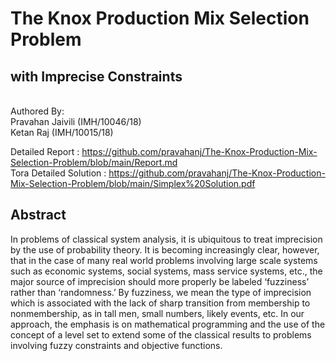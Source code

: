 # The Knox Production Mix Selection Problem
## with Imprecise Constraints
<br /> Authored By:
<br /> Pravahan Jaivili   	(IMH/10046/18)
<br /> Ketan Raj 		        (IMH/10015/18)

Detailed Report : https://github.com/pravahanj/The-Knox-Production-Mix-Selection-Problem/blob/main/Report.md <br />
Tora Detailed Solution : https://github.com/pravahanj/The-Knox-Production-Mix-Selection-Problem/blob/main/Simplex%20Solution.pdf


## Abstract 
In problems of classical system analysis, it is ubiquitous to treat imprecision by the use of probability theory. It is becoming increasingly clear, however, that in the case of many real world problems involving large scale systems such as economic systems, social systems, mass service systems, etc., the major source of imprecision should more properly be labeled ‘fuzziness’ rather than ‘randomness.’ By fuzziness, we mean the type of imprecision which is associated with the lack of sharp transition from membership to nonmembership, as in tall men, small numbers, likely events, etc. In our approach, the emphasis is on mathematical programming and the use of the concept of a level set to extend some of the classical results to problems involving fuzzy constraints and objective functions.
